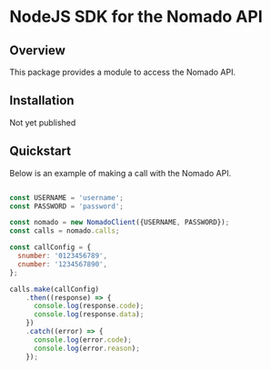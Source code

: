 # NodeJS SDK for the Nomado API

## Overview

This package provides a module to access the Nomado API.


## Installation

Not yet published

## Quickstart

Below is an example of making a call with the Nomado API.

```javascript

const USERNAME = 'username';
const PASSWORD = 'password';

const nomado = new NomadoClient({USERNAME, PASSWORD});
const calls = nomado.calls;

const callConfig = {
  snumber: '0123456789',
  cnumber: '1234567890',
};

calls.make(callConfig)
    .then((response) => {
      console.log(response.code);
      console.log(response.data);
    })
    .catch((error) => {
      console.log(error.code);
      console.log(error.reason);
    });

```
